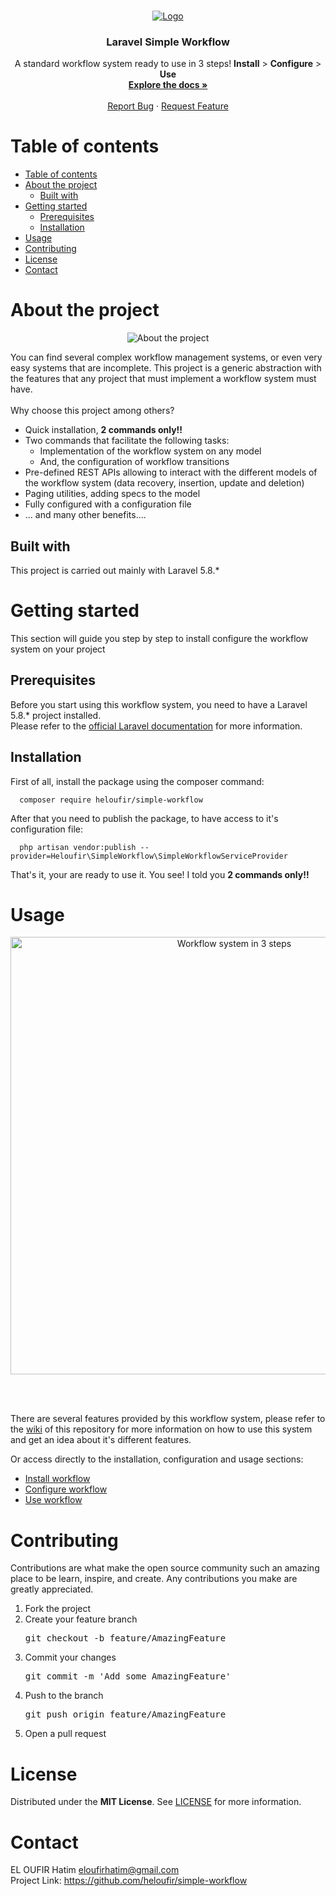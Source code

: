 <!-- PROJECT LOGO -->
<br />
<p align="center">
  <a href="https://github.com/heloufir/simple-workflow">
    <img src="https://drive.google.com/uc?id=1bmiIFxsdjCs5q6Qd-xDlO67dvB8MwvJV&export=download" alt="Logo">
    <!-- IMAGE LICENSE: https://www.kisspng.com/png-workflow-automation-business-process-organization-2395138/ -->
  </a>

  <h3 align="center">Laravel <b>Simple Workflow</b></h3>

  <p align="center">
    A standard workflow system ready to use in 3 steps! <b>Install</b> > <b>Configure</b> > <b>Use</b>
    <br />
    <a href="https://github.com/heloufir/simple-workflow/wiki"><strong>Explore the docs »</strong></a>
    <br />
    <br />
    <a href="https://github.com/heloufir/simple-workflow/issues">Report Bug</a>
    ·
    <a href="https://github.com/heloufir/simple-workflow/issues">Request Feature</a>
  </p>
</p>

<!-- TABLE OF CONTENTS -->
<h1 id="table-of-contents">Table of contents</h1>
<ul>
  <li><a href="#table-of-contents">Table of contents</a></li>
  <li>
    <a href="#about-the-project">About the project</a>
    <ul>
      <li><a href="#built-with">Built with</a></li>
    </ul>
  </li>
  <li>
    <a href="#getting-started">Getting started</a>
    <ul>
      <li><a href="#prerequisites">Prerequisites</a></li>
      <li><a href="#installation">Installation</a></li>
    </ul>
  </li>
  <li><a href="#usage">Usage</a></li>
  <li><a href="#contributing">Contributing</a></li>
  <li><a href="#license">License</a></li>
  <li><a href="#contact">Contact</a></li>
</ul>

<!-- ABOUT THE PROJECT -->
<h1 id="about-the-project">About the project</h1>
<p align="center">
  <img src="https://drive.google.com/uc?id=1MdpN0a4nSCC7f30NTkPGDXuSACK3suqX&export=download" alt="About the project">
</p>
<p align="left">
  You can find several complex workflow management systems, or even very easy systems that are incomplete. This project is a generic abstraction with the features that any project that must implement a workflow system must have.
  <br/>
  <br/>
  Why choose this project among others?
  <ul>
  <li>Quick installation, <b>2 commands only!!</b></li>
  <li>Two commands that facilitate the following tasks:
    <ul>
      <li>Implementation of the workflow system on any model</li>
      <li>And, the configuration of workflow transitions</li>
    </ul>
  </li>
  <li>Pre-defined REST APIs allowing to interact with the different models of the workflow system (data recovery, insertion, update and deletion)</li>
  <li>Paging utilities, adding specs to the model</li>
  <li>Fully configured with a configuration file</li>
  <li>... and many other benefits....</li>
  </ul>
</p>

<!-- BUILT WITH -->
<h2 id="built-with">Built with</h2>
<p align="left">This project is carried out mainly with Laravel 5.8.*</p>

<!-- GETTING STARTED -->
<h1 id="getting-started">Getting started</h1>
<p align="left">This section will guide you step by step to install configure the workflow system on your project</p>

<!-- PREREQUISITES -->
<h2 id="prerequisites">Prerequisites</h2>
<p align="left">
  Before you start using this workflow system, you need to have a Laravel 5.8.* project installed.
  <br/>
  Please refer to the <a href="https://laravel.com/docs/5.8">official Laravel documentation</a> for more information.
</p>

<!-- INSTALLATION -->
<h2 id="installation">Installation</h2>
<p align="left">First of all, install the package using the composer command:</p>

```
  composer require heloufir/simple-workflow
```

<p align="left">After that you need to publish the package, to have access to it's configuration file:</p>

```
  php artisan vendor:publish --provider=Heloufir\SimpleWorkflow\SimpleWorkflowServiceProvider
```

<p align="left">That's it, your are ready to use it. You see! I told you <b>2 commands only!!</b></p>

<!-- USAGE -->
<h1 id="usage">Usage</h1>
<p align="center">
  <img src="https://drive.google.com/uc?id=1yD5PDEBWv9JgWtavs_yxdy7qA2pN1902&export=download" alt="Workflow system in 3 steps" width="700" />
</p>
<br/><br/>
<p align="left">
  There are several features provided by this workflow system, please refer to the <a href="https://github.com/heloufir/simple-workflow/wiki">wiki</a> of this repository for more information on how to use this system and get an idea about it's different features.
</p>

<p align="left">
  Or access directly to the installation, configuration and usage sections: 
  <ul>
    <li><a href="https://github.com/heloufir/simple-workflow/wiki/3.1.-Install-workflow">Install workflow</a></li>
    <li><a href="https://github.com/heloufir/simple-workflow/wiki/3.2.-Configure-workflow">Configure workflow</a></li>
    <li><a href="https://github.com/heloufir/simple-workflow/wiki/3.3.-Use-workflow">Use workflow</a></li>
  </ul>
</p>

<!-- CONTRIBUTING -->
<h1 id="contributing">Contributing</h1>
<p align="left">
  Contributions are what make the open source community such an amazing place to be learn, inspire, and create. Any contributions you make are greatly appreciated.
  <ol>
    <li>Fork the project</li>
    <li>
      Create your feature branch
      <pre>git checkout -b feature/AmazingFeature</pre>
    </li>
    <li>
      Commit your changes
      <pre>git commit -m 'Add some AmazingFeature'</pre>
    </li>
    <li>
      Push to the branch
      <pre>git push origin feature/AmazingFeature</pre>
    </li>
    <li>Open a pull request</li>
  </ol>
</p>

<!-- LICENSE -->
<h1 id="license">License</h1>
<p align="left">
  Distributed under the <b>MIT License</b>. See <a href="https://github.com/heloufir/simple-workflow/blob/master/LICENSE">LICENSE</a> for more information.
</p>

<!-- CONTACT -->
<h1 id="contact">Contact</h1>
<p align="left">
  EL OUFIR Hatim <a href="mailto:eloufirhatim@gmail.com">eloufirhatim@gmail.com</a>
  <br/>
  Project Link: <a href="https://github.com/heloufir/simple-workflow">https://github.com/heloufir/simple-workflow</a>
</p>
